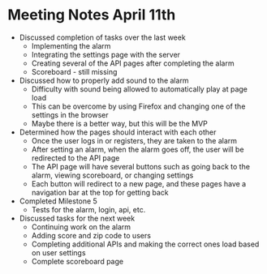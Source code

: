 # Meeting Notes April 11th

* Discussed completion of tasks over the last week
  * Implementing the alarm
  * Integrating the settings page with the server
  * Creating several of the API pages after completing the alarm
  * Scoreboard - still missing
* Discussed how to properly add sound to the alarm
  * Difficulty with sound being allowed to automatically play at page load
  * This can be overcome by using Firefox and changing one of the settings in the browser
  * Maybe there is a better way, but this will be the MVP
* Determined how the pages should interact with each other
  * Once the user logs in or registers, they are taken to the alarm
  * After setting an alarm, when the alarm goes off, the user will be redirected to the API page
  * The API page will have several buttons such as going back to the alarm, viewing scoreboard, or changing settings
  * Each button will redirect to a new page, and these pages have a navigation bar at the top for getting back
* Completed Milestone 5
  * Tests for the alarm, login, api, etc.
* Discussed tasks for the next week
  * Continuing work on the alarm
  * Adding score and zip code to users
  * Completing additional APIs and making the correct ones load based on user settings
  * Complete scoreboard page